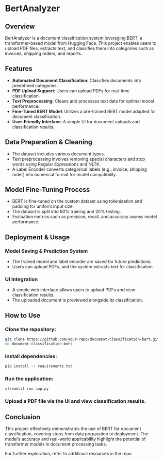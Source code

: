 # BertAnalyzer

## Overview
BertAnalyzer is a document classification system leveraging BERT, a transformer-based model from Hugging Face. This project enables users to upload PDF files, extracts text, and classifies them into categories such as invoices, shipping orders, and reports.

## Features
- **Automated Document Classification**: Classifies documents into predefined categories.
- **PDF Upload Support**: Users can upload PDFs for real-time classification.
- **Text Preprocessing**: Cleans and processes text data for optimal model performance.
- **Fine-Tuned BERT Model**: Utilizes a pre-trained BERT model adapted for document classification.
- **User-Friendly Interface**: A simple UI for document uploads and classification results.

## Data Preparation & Cleaning
- The dataset includes various document types.
- Text preprocessing involves removing special characters and stop words using Regular Expressions and NLTK.
- A Label Encoder converts categorical labels (e.g., invoice, shipping order) into numerical format for model compatibility.

## Model Fine-Tuning Process
- BERT is fine-tuned on the custom dataset using tokenization and padding for uniform input size.
- The dataset is split into 80% training and 20% testing.
- Evaluation metrics such as precision, recall, and accuracy assess model performance.

## Deployment & Usage
### Model Saving & Prediction System
- The trained model and label encoder are saved for future predictions.
- Users can upload PDFs, and the system extracts text for classification.

### UI Integration
- A simple web interface allows users to upload PDFs and view classification results.
- The uploaded document is previewed alongside its classification.

## How to Use
### Clone the repository:
```bash
git clone https://github.com/your-repo/document-classification-bert.git
cd document-classification-bert
```

### Install dependencies:
```bash
pip install -r requirements.txt
```

### Run the application:
```bash
streamlit run app.py
```

### Upload a PDF file via the UI and view classification results.

## Conclusion
This project effectively demonstrates the use of BERT for document classification, covering steps from data preparation to deployment. The model’s accuracy and real-world applicability highlight the potential of transformer models in document processing tasks.

For further exploration, refer to additional resources in the repo

